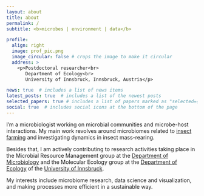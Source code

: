 ```yaml
---
layout: about
title: about
permalink: /
subtitle: <b>microbes | environment | data</b>

profile:
  align: right
  image: prof_pic.png
  image_circular: false # crops the image to make it circular
  address: >
    <p>Postdoctoral researcher<br>
       Department of Ecology<br>
       University of Innsbruck, Innsbruck, Austria</p>

news: true  # includes a list of news items
latest_posts: true  # includes a list of the newest posts
selected_papers: true # includes a list of papers marked as "selected={true}"
social: true  # includes social icons at the bottom of the page
---
```


I’m a microbiologist working on microbial communities and microbe-host interactions. My main work revolves around microbiomes related to <a href="https://www.fromwastetofeed.com/">insect farming</a> and investigating dynamics in insect mass-rearing.  

Besides that, I am actively contributing to research activities taking place in the Microbial Resource Management group at the <a href="https://www.uibk.ac.at/microbiology/index.html.en">Department of Microbiology</a> and the Molecular Ecology group at the <a href="https://www.uibk.ac.at/ecology">Department of Ecology</a> of the <a href="https://www.uibk.ac.at">University of Innsbruck</a>.  

My interests include microbiome research, data science and visualization, and making processes more efficient in a sustainable way.